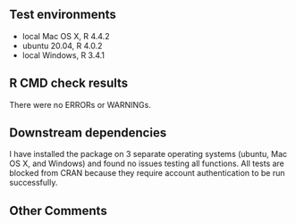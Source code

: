 ## Test environments
* local Mac OS X, R 4.4.2
* ubuntu 20.04, R 4.0.2
* local Windows, R 3.4.1

## R CMD check results
There were no ERRORs or WARNINGs. 

## Downstream dependencies
I have installed the package on 3 separate operating
systems (ubuntu, Mac OS X, and Windows) and found no 
issues testing all functions. All tests are blocked 
from CRAN because they require account authentication 
to be run successfully. 

## Other Comments

